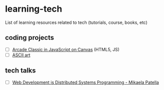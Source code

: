 # learning-tech
List of learning resources related to tech (tutorials, course, books, etc)

## coding projects
- [ ] [Arcade Classic in JavaScript on Canvas](https://www.udemy.com/course/code-your-first-game) (HTML5, JS)
- [ ] [ASCII art](https://robertheaton.com/2018/06/12/programming-projects-for-advanced-beginners-ascii-art/)

## tech talks
- [ ] [Web Development is Distributed Systems Programming - Mikaela Patella](https://www.youtube.com/watch?v=KxMK2AklpNY)
